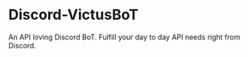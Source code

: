 # Discord-VictusBoT
An API loving Discord BoT. Fulfill your day to day API needs right from Discord.
